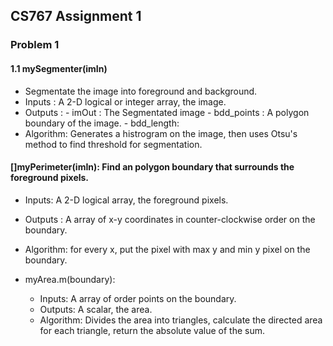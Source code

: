 ## CS767 Assignment 1

### Problem 1
#### 1.1 mySegmenter(imIn) 
   - Segmentate the image into foreground and background.
   - Inputs : A 2-D logical or integer array, the image.
   - Outputs : 
    - imOut : The Segmentated image
    - bdd\_points : A polygon boundary of the image.
	- bdd\_length: 
   - Algorithm: Generates a histrogram on the image, then uses Otsu's method to find threshold for segmentation.
#### []myPerimeter(imIn): Find an polygon boundary that surrounds the foreground pixels.
   - Inputs: A 2-D logical array, the foreground pixels.
   - Outputs : A array of x-y coordinates in counter-clockwise order on the boundary.
   - Algorithm: for every x, put the pixel with max y and min y pixel on the boundary.

 - myArea.m(boundary):  
   - Inputs: A array of order points on the boundary.
   - Outputs: A scalar, the area.
   - Algorithm: Divides the area into triangles, calculate the directed area for each triangle, return the absolute value of the sum.
